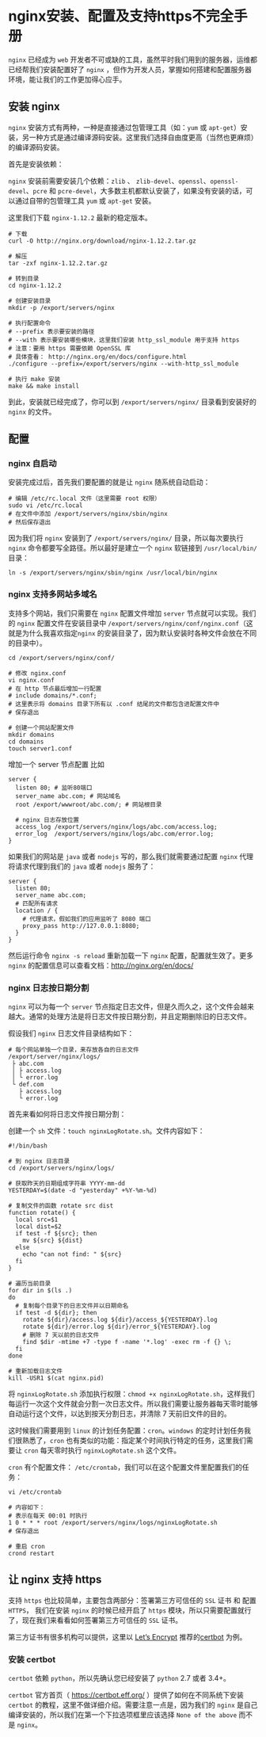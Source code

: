 # nginx安装、配置及支持https不完全手册

`nginx` 已经成为 `web` 开发者不可或缺的工具，虽然平时我们用到的服务器，运维都已经帮我们安装配置好了 `nginx` ，但作为开发人员，掌握如何搭建和配置服务器环境，能让我们的工作更加得心应手。

## 安装 nginx

`nginx` 安装方式有两种，一种是直接通过包管理工具（如：`yum` 或 `apt-get`）安装，另一种方式是通过编译源码安装。这里我们选择自由度更高（当然也更麻烦）的编译源码安装。

首先是安装依赖：

`nginx` 安装前需要安装几个依赖：`zlib` 、 `zlib-devel`、`openssl`、`openssl-devel`、`pcre` 和 `pcre-devel`，大多数主机都默认安装了，如果没有安装的话，可以通过自带的包管理工具 `yum` 或 `apt-get` 安装。

这里我们下载 `nginx-1.12.2` 最新的稳定版本。

```shell
# 下载
curl -O http://nginx.org/download/nginx-1.12.2.tar.gz

# 解压
tar -zxf nginx-1.12.2.tar.gz

# 转到目录
cd nginx-1.12.2

# 创建安装目录
mkdir -p /export/servers/nginx

# 执行配置命令
# --prefix 表示要安装的路径
# --with 表示要安装哪些模块，这里我们安装 http_ssl_module 用于支持 https
# 注意：要用 https 需要依赖 OpenSSL 库
# 具体查看： http://nginx.org/en/docs/configure.html
./configure --prefix=/export/servers/nginx --with-http_ssl_module

# 执行 make 安装
make && make install
```

到此，安装就已经完成了，你可以到 `/export/servers/nginx/` 目录看到安装好的 `nginx` 的文件。

## 配置

### nginx 自启动

安装完成过后，首先我们要配置的就是让 `nginx` 随系统自动启动：

```shell
# 编辑 /etc/rc.local 文件（这里需要 root 权限） 
sudo vi /etc/rc.local
# 在文件中添加 /export/servers/nginx/sbin/nginx
# 然后保存退出
```

因为我们将 `nginx` 安装到了 `/export/servers/nginx/` 目录，所以每次要执行 `nginx` 命令都要写全路径。所以最好是建立一个 `nginx` 软链接到 `/usr/local/bin/` 目录：

```shell
ln -s /export/servers/nginx/sbin/nginx /usr/local/bin/nginx
```

### nginx 支持多网站多域名

支持多个网站，我们只需要在 `nginx` 配置文件增加 `server` 节点就可以实现。我们的 `nginx` 配置文件在安装目录中 `/export/servers/nginx/conf/nginx.conf`（这就是为什么我喜欢指定`nginx` 的安装目录了，因为默认安装时各种文件会放在不同的目录中）。

```shell
cd /export/servers/nginx/conf/

# 修改 nginx.conf
vi nginx.conf
# 在 http 节点最后增加一行配置
# include domains/*.conf;
# 这里表示将 domains 目录下所有以 .conf 结尾的文件都包含进配置文件中
# 保存退出

# 创建一个网站配置文件
mkdir domains
cd domains
touch server1.conf
```
增加一个 server 节点配置 比如

```
server {
  listen 80; # 监听80端口
  server_name abc.com; # 网站域名
  root /export/wwwroot/abc.com/; # 网站根目录

  # nginx 日志存放位置
  access_log /export/servers/nginx/logs/abc.com/access.log;
  error_log  /export/servers/nginx/logs/abc.com/error.log;
}
```

如果我们的网站是 `java` 或者 `nodejs` 写的，那么我们就需要通过配置 `nginx` 代理将请求代理到我们的 `java` 或者 `nodejs` 服务了：

```
server {
  listen 80;
  server_name abc.com;
  # 匹配所有请求
  location / {
    # 代理请求，假如我们的应用监听了 8080 端口
    proxy_pass http://127.0.0.1:8080;
  }
}
```

然后运行命令 `nginx -s reload` 重新加载一下 `nginx` 配置，配置就生效了。更多 `nginx` 的配置信息可以查看文档：http://nginx.org/en/docs/

### nginx 日志按日期分割

`nginx` 可以为每一个 `server` 节点指定日志文件，但是久而久之，这个文件会越来越大。通常的处理方法是将日志文件按日期分割，并且定期删除旧的日志文件。

假设我们 `nginx` 日志文件目录结构如下：

```
# 每个网站单独一个目录，来存放各自的日志文件
/export/server/nginx/logs/
 ├ abc.com
 │ ├ access.log
 │ └ error.log
 └ def.com
   ├ access.log
   └ error.log
```

首先来看如何将日志文件按日期分割：

创建一个 `sh` 文件：`touch nginxLogRotate.sh`。文件内容如下：

```shell
#!/bin/bash

# 到 nginx 日志目录
cd /export/servers/nginx/logs/

# 获取昨天的日期组成字符串 YYYY-mm-dd
YESTERDAY=$(date -d "yesterday" +%Y-%m-%d)

# 复制文件的函数 rotate src dist
function rotate() {
  local src=$1
  local dist=$2
  if test -f ${src}; then
    mv ${src} ${dist}
  else
    echo "can not find: " ${src}
  fi
}

# 遍历当前目录
for dir in $(ls .)
do
  # 复制每个目录下的日志文件并以日期命名
  if test -d ${dir}; then
    rotate ${dir}/access.log ${dir}/access_${YESTERDAY}.log
    rotate ${dir}/error.log ${dir}/error_${YESTERDAY}.log
    # 删除 7 天以前的日志文件
    find $dir -mtime +7 -type f -name '*.log' -exec rm -f {} \;
  fi
done

# 重新加载日志文件
kill -USR1 $(cat nginx.pid)
```

将 `nginxLogRotate.sh` 添加执行权限：`chmod +x nginxLogRotate.sh`，这样我们每运行一次这个文件就会分割一次日志文件。所以我们需要让服务器每天零时能够自动运行这个文件，以达到按天分割日志，并清除 7 天前旧文件的目的。

这时候我们需要用到 `linux` 的计划任务配置：`cron`。`windows` 的定时计划任务我们很熟悉了，`cron` 也有类似的功能：指定某个时间执行特定的任务，这里我们需要让 `cron` 每天零时执行 `nginxLogRotate.sh` 这个文件。

`cron` 有个配置文件： `/etc/crontab`，我们可以在这个配置文件里配置我们的任务：

```shell
vi /etc/crontab

# 内容如下：
# 表示在每天 00:01 时执行
1 0 * * * root /export/servers/nginx/logs/nginxLogRotate.sh
# 保存退出

# 重启 cron
crond restart
```

## 让 nginx 支持 https

支持 `https` 也比较简单，主要包含两部分：签署第三方可信任的 `SSL` 证书 和 配置 `HTTPS`，
我们在安装 `nginx` 的时候已经开启了 `https` 模块，所以只需要配置就行了，现在我们来看看如何签署第三方可信任的 `SSL` 证书。

第三方证书有很多机构可以提供，这里以 [Let’s Encrypt](https://letsencrypt.org/) 推荐的[certbot](https://certbot.eff.org) 为例。

### 安装 certbot

`certbot` 依赖 `python`，所以先确认您已经安装了 `python` 2.7 或者 3.4+。

`certbot` 官方首页（ https://certbot.eff.org/ ）提供了如何在不同系统下安装 `certbot` 的教程，这里不做详细介绍。需要注意一点是，因为我们的 `nginx` 是自己编译安装的，所以我们在第一个下拉选项框里应该选择 `None of the above` 而不是 `nginx`。
